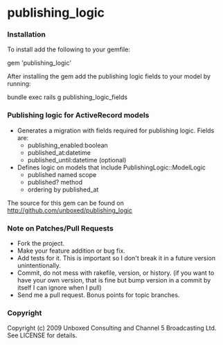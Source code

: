 # publishing_logic

### Installation

To install add the following to your gemfile:

  gem 'publishing_logic'

After installing the gem add the publishing logic fields to your model by running:

  bundle exec rails g publishing_logic_fields



### Publishing logic for ActiveRecord models

* Generates a migration with fields required for publishing
  logic. Fields are:
  * publishing_enabled:boolean
  * published_at:datetime
  * published_until:datetime (optional)
* Defines logic on models that include PublishingLogic::ModelLogic
  * published named scope
  * published? method
  * ordering by published_at

The source for this gem can be found on http://github.com/unboxed/publishing_logic


### Note on Patches/Pull Requests

* Fork the project.
* Make your feature addition or bug fix.
* Add tests for it. This is important so I don't break it in a
  future version unintentionally.
* Commit, do not mess with rakefile, version, or history.
  (if you want to have your own version, that is fine but
   bump version in a commit by itself I can ignore when I pull)
* Send me a pull request. Bonus points for topic branches.


### Copyright

Copyright (c) 2009 Unboxed Consulting and Channel 5 Broadcasting Ltd. See LICENSE for details.
